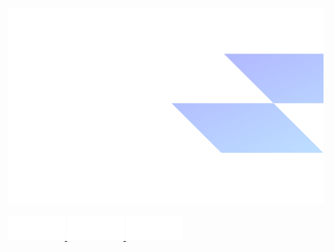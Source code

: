 ![Profile Read Me](https://github.com/delbingeorge/delbingeorge/blob/main/assets/profile-cover-image.png?raw=true)

<a href="https://delb.in">
    <img src="https://github.com/delbingeorge/delbingeorge/blob/main/assets/browser-logo.png?raw=true" alt="Portfolio Website" width="90" height="40">
  </a>

  <a href="mailto:imdelbingeorge@gmail.com">
    <img src="https://github.com/delbingeorge/delbingeorge/blob/main/assets/email-logo.png?raw=true" alt="Connect" width="90" height="40">
  </a>

  <a href="https://www.linkedin.com/in/delbingeorge">
    <img src="https://github.com/delbingeorge/delbingeorge/blob/main/assets/linkedin-logo.png?raw=true" alt="LinkedIn" width="90" height="40">
  </a>
